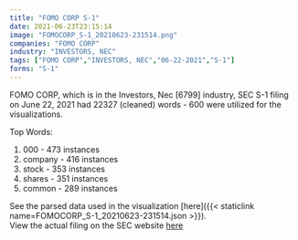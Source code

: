 ```yaml
---
title: "FOMO CORP S-1"
date: 2021-06-23T23:15:14
image: "FOMOCORP_S-1_20210623-231514.png"
companies: "FOMO CORP"
industry: "INVESTORS, NEC"
tags: ["FOMO CORP","INVESTORS, NEC","06-22-2021","S-1"]
forms: "S-1"
---
```

FOMO CORP, which is in the Investors, Nec [6799] industry, SEC S-1 filing on June 22, 2021 had 22327 (cleaned) words - 600 were utilized for the visualizations.

Top Words:
1. 000 - 473 instances
2. company - 416 instances
3. stock - 353 instances
4. shares - 351 instances
5. common - 289 instances


See the parsed data used in the visualization [here]({{< staticlink name=FOMOCORP_S-1_20210623-231514.json >}}).  
View the actual filing on the SEC website [here](https://www.sec.gov/Archives/edgar/data/867028/0001493152-21-015027.txt)